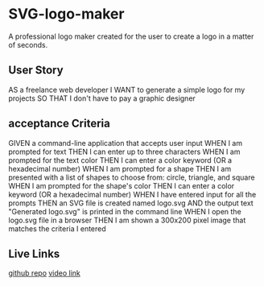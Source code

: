 # SVG-logo-maker

A professional logo maker created for the user to create a logo in a matter of seconds.

## User Story

AS a freelance web developer
I WANT to generate a simple logo for my projects
SO THAT I don't have to pay a graphic designer

## acceptance Criteria

GIVEN a command-line application that accepts user input
WHEN I am prompted for text
THEN I can enter up to three characters
WHEN I am prompted for the text color
THEN I can enter a color keyword (OR a hexadecimal number)
WHEN I am prompted for a shape
THEN I am presented with a list of shapes to choose from: circle, triangle, and square
WHEN I am prompted for the shape's color
THEN I can enter a color keyword (OR a hexadecimal number)
WHEN I have entered input for all the prompts
THEN an SVG file is created named logo.svg
AND the output text "Generated logo.svg" is printed in the command line
WHEN I open the logo.svg file in a browser
THEN I am shown a 300x200 pixel image that matches the criteria I entered

## Live Links

[github repo](https://github.com/Cbaca4/SVG-logo-maker)
[video link](https://drive.google.com/file/d/1BhQsKe65lT-rVDW15hgGnzVNtDA_EE0X/view)